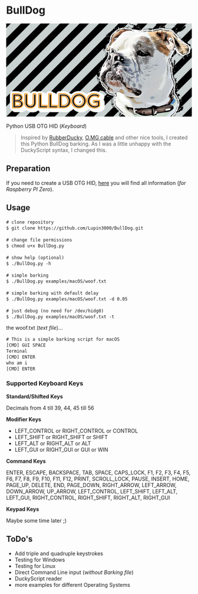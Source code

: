 # BullDog

![BullDog](./img/bulldog.jpg)

Python USB OTG HID (_Keyboard_)

> Inspired by [RubberDucky](https://shop.hak5.org/products/usb-rubber-ducky-deluxe), [O.MG cable](https://mg.lol/blog/omg-cable/) and other nice tools, I created this Python BullDog barking. As I was a little unhappy with the DuckyScript syntax, I changed this.

## Preparation

If you need to create a USB OTG HID, [here](https://github.com/Lupin3000/Raspberry-PI-Tutorials) you will find all information (_for Raspberry PI Zero_).

## Usage

```shell
# clone repository
$ git clone https://github.com/Lupin3000/BullDog.git

# change file permissions
$ chmod u+x BullDog.py

# show help (optional)
$ ./BullDog.py -h

# simple barking
$ ./BullDog.py examples/macOS/woof.txt

# simple barking with default delay
$ ./BullDog.py examples/macOS/woof.txt -d 0.05

# just debug (no need for /dev/hidg0)
$ ./BullDog.py examples/macOS/woof.txt -t
```

the woof.txt (_text file_)...

```
# This is a simple barking script for macOS
[CMD] GUI SPACE
Terminal
[CMD] ENTER
who am i
[CMD] ENTER
```

### Supported Keyboard Keys

**Standard/Shifted Keys**

Decimals from 4 till 39, 44, 45 till 56

**Modifier Keys**

- LEFT_CONTROL or RIGHT_CONTROL or CONTROL
- LEFT_SHIFT or RIGHT_SHIFT or SHIFT
- LEFT_ALT or RIGHT_ALT or ALT
- LEFT_GUI or RIGHT_GUI or GUI or WIN

**Command Keys**

ENTER, ESCAPE, BACKSPACE, TAB, SPACE, CAPS_LOCK, F1, F2, F3, F4, F5, F6, F7, F8, F9, F10, F11, F12, PRINT, SCROLL_LOCK, 
PAUSE, INSERT, HOME, PAGE_UP, DELETE, END, PAGE_DOWN, RIGHT_ARROW, LEFT_ARROW, DOWN_ARROW, UP_ARROW, LEFT_CONTROL, 
LEFT_SHIFT, LEFT_ALT, LEFT_GUI, RIGHT_CONTROL, RIGHT_SHIFT, RIGHT_ALT, RIGHT_GUI

**Keypad Keys**

Maybe some time later ;)

## ToDo's

- Add triple and quadruple keystrokes
- Testing for Windows
- Testing for Linux
- Direct Command Line input (_without Barking file_)
- DuckyScript reader
- more examples for different Operating Systems
